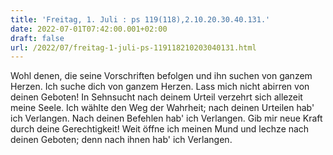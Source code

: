 ```yaml
---
title: 'Freitag, 1. Juli : ps 119(118),2.10.20.30.40.131.'
date: 2022-07-01T07:42:00.001+02:00
draft: false
url: /2022/07/freitag-1-juli-ps-119118210203040131.html
---
```


Wohl denen, die seine Vorschriften befolgen und ihn suchen von ganzem Herzen. Ich suche dich von ganzem Herzen. Lass mich nicht abirren von deinen Geboten! In Sehnsucht nach deinem Urteil verzehrt sich allezeit meine Seele. Ich wählte den Weg der Wahrheit; nach deinen Urteilen hab' ich Verlangen. Nach deinen Befehlen hab' ich Verlangen. Gib mir neue Kraft durch deine Gerechtigkeit! Weit öffne ich meinen Mund und lechze nach deinen Geboten; denn nach ihnen hab' ich Verlangen.